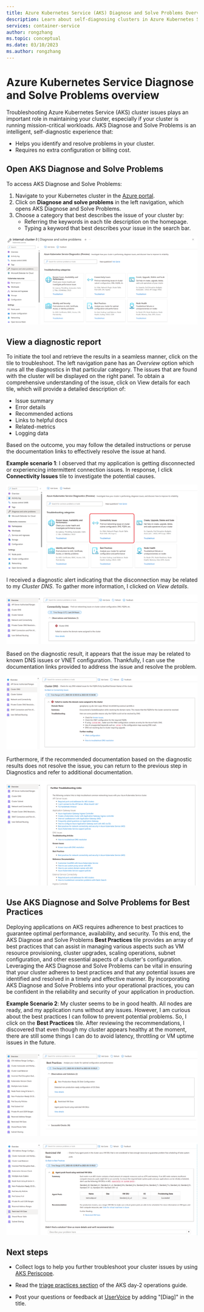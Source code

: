 ```yaml
---
title: Azure Kubernetes Service (AKS) Diagnose and Solve Problems Overview
description: Learn about self-diagnosing clusters in Azure Kubernetes Service.
services: container-service
author: rongzhang
ms.topic: conceptual
ms.date: 03/10/2023
ms.author: rongzhang
---
```


# Azure Kubernetes Service Diagnose and Solve Problems overview

Troubleshooting Azure Kubernetes Service (AKS) cluster issues plays an important role in maintaining your cluster, especially if your cluster is running mission-critical workloads. AKS Diagnose and Solve Problems is an intelligent, self-diagnostic experience that:
* Helps you identify and resolve problems in your cluster. 
* Requires no extra configuration or billing cost.
 

## Open AKS Diagnose and Solve Problems

To access AKS Diagnose and Solve Problems:

1. Navigate to your Kubernetes cluster in the [Azure portal](https://portal.azure.com).
2. Click on **Diagnose and solve problems** in the left navigation, which opens AKS Diagnose and Solve Problems.
3. Choose a category that best describes the issue of your cluster by:
    * Referring the keywords in each tile description on the homepage.
    * Typing a keyword that best describes your issue in the search bar.

![screenshot of AKS Diagnose and Solve Problems Homepage.](./media/concepts-diagnostics/aks-diagnostics-homepage.PNG)


## View a diagnostic report

To initiate the tool and retrieve the results in a seamless manner, click on the tile to troubleshoot. The left navigation pane has an _Overview_ option which runs all the diagnostics in that particular category. The issues that are found with the cluster will be displayed on the right panel. To obtain a comprehensive understanding of the issue, click on View details for each tile, which will provide a detailed description of:

* Issue summary
* Error details
* Recommended actions
* Links to helpful docs
* Related-metrics
* Logging data 

Based on the outcome, you may follow the detailed instructions or peruse the documentation links to effectively resolve the issue at hand. 

**Example scenario 1**: I observed that my application is getting disconnected or experiencing intermittent connection issues. In response, I click **Connectivity Issues** tile to investigate the potential causes. 

![screenshot of AKS Diagnose and solve problems Results - Networking Tile.](./media/concepts-diagnostics/aks-diagnostics-tile.png)

I received a diagnostic alert indicating that the disconnection may be related to my *Cluster DNS*. To gather more information, I clicked on *View details*. 

![Screenshot of AKS Diagnose and solve problems - Networking.](./media/concepts-diagnostics/aks-diagnostics-results.png)

Based on the diagnostic result, it appears that the issue may be related to known DNS issues or VNET configuration. Thankfully, I can use the documentation links provided to address the issue and resolve the problem.

![AKS Diagnose and Solve Problems Results - Networking - Cluster DNS.](./media/concepts-diagnostics/aks-diagnostics-network.png)

Furthermore, if the recommended documentation based on the diagnostic results does not resolve the issue, you can return to the previous step in Diagnostics and refer to additional documentation.

![Screenshot of AKS Diagnose and solve problem result - Additional - Docs.](./media/concepts-diagnostics/aks-diagnostics-doc.png)

## Use AKS Diagnose and Solve Problems for Best Practices

Deploying applications on AKS requires adherence to best practices to guarantee optimal performance, availability, and security. To this end, the AKS Diagnose and Solve Problems **Best Practices** tile provides an array of best practices that can assist in managing various aspects such as VM resource provisioning, cluster upgrades, scaling operations, subnet configuration, and other essential aspects of a cluster's configuration. Leveraging the AKS Diagnose and Solve Problems can be vital in ensuring that your cluster adheres to best practices and that any potential issues are identified and resolved in a timely and effective manner. By incorporating AKS Diagnose and Solve Problems into your operational practices, you can be confident in the reliability and security of your application in production.

**Example Scenario 2**: My cluster seems to be in good health. All nodes are ready, and my application runs without any issues. However, I am curious about the best practices I can follow to prevent potential problems. So, I click on the **Best Practices** tile. After reviewing the recommendations, I discovered that even though my cluster appears healthy at the moment, there are still some things I can do to avoid latency, throttling or VM uptime issues in the future. 

![Screenshot of AKS Diagnose and solve problem - Best - Practice.](./media/concepts-diagnostics/aks-diagnostics-best.png)

![Screenshot of AKS Diagnose and solve problem - Best - result.](./media/concepts-diagnostics/aks-diagnostics-practice.png)

## Next steps

* Collect logs to help you further troubleshoot your cluster issues by using [AKS Periscope](https://aka.ms/aksperiscope).

* Read the [triage practices section](/azure/architecture/operator-guides/aks/aks-triage-practices) of the AKS day-2 operations guide.

* Post your questions or feedback at [UserVoice](https://feedback.azure.com/d365community/forum/aabe212a-f724-ec11-b6e6-000d3a4f0da0) by adding "[Diag]" in the title.
